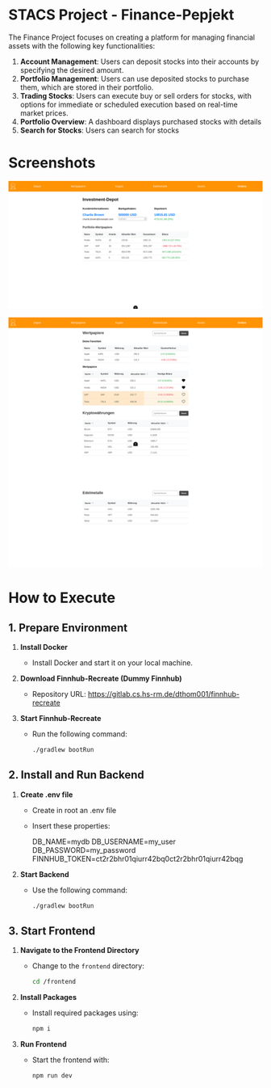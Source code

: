 # STACS Project - Finance-Pepjekt

The Finance Project focuses on creating a platform for managing financial assets with the following key functionalities:

1. **Account Management**: Users can deposit stocks into their accounts by specifying the desired amount.
2. **Portfolio Management**: Users can use deposited stocks to purchase them, which are stored in their portfolio.
3. **Trading Stocks**: Users can execute buy or sell orders for stocks, with options for immediate or scheduled 
   execution based on real-time market prices.
4. **Portfolio Overview**: A dashboard displays purchased stocks with details
5. **Search for Stocks**: Users can search for stocks

# Screenshots
![Depotübersicht](/documentation/screenshots/depot.png)

![Assets](/documentation/screenshots/assets.png)

# How to Execute

## 1. Prepare Environment
1. **Install Docker**
    - Install Docker and start it on your local machine.

2. **Download Finnhub-Recreate (Dummy Finnhub)**
    - Repository URL: https://gitlab.cs.hs-rm.de/dthom001/finnhub-recreate

3. **Start Finnhub-Recreate**
    - Run the following command:
      ```bash
      ./gradlew bootRun
      ```

## 2. Install and Run Backend
1. **Create .env file**
    - Create in root an .env file
    - Insert these properties:
   
      DB_NAME=mydb
      DB_USERNAME=my_user
      DB_PASSWORD=my_password
      FINNHUB_TOKEN=ct2r2bhr01qiurr42bq0ct2r2bhr01qiurr42bqg

2. **Start Backend**
    - Use the following command:
      ```bash
      ./gradlew bootRun
      ```


## 3. Start Frontend
1. **Navigate to the Frontend Directory**
    - Change to the `frontend` directory:
      ```bash
      cd /frontend
      ```

2. **Install Packages**
    - Install required packages using:
      ```bash
      npm i
      ```

3. **Run Frontend**
    - Start the frontend with:
      ```bash
      npm run dev
      ```
